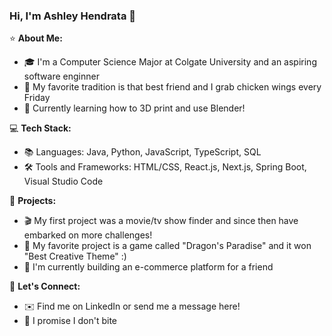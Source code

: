 ### Hi, I'm Ashley Hendrata 👋

⭐️ **About Me:**
- 🎓 I'm a Computer Science Major at Colgate University and an aspiring software enginner
- 🍗 My favorite tradition is that best friend and I grab chicken wings every Friday
- 🧱 Currently learning how to 3D print and use Blender!

💻 **Tech Stack:**
- 📚 Languages: Java, Python, JavaScript, TypeScript, SQL
- 🛠️ Tools and Frameworks: HTML/CSS, React.js, Next.js, Spring Boot, Visual Studio Code

🚀 **Projects:**
- 🎬 My first project was a movie/tv show finder and since then have embarked on more challenges!
- 🐉 My favorite project is a game called "Dragon's Paradise" and it won "Best Creative Theme" :)
- 🛒 I'm currently building an e-commerce platform for a friend

🙌 **Let's Connect:**
- ✉️ Find me on LinkedIn or send me a message here!
- 💜 I promise I don't bite

<!--
**ashhendrata/ashhendrata** is a ✨ _special_ ✨ repository because its `README.md` (this file) appears on your GitHub profile.

Here are some ideas to get you started:

- 🔭 I’m currently working on ...
- 🌱 I’m currently learning ...
- 👯 I’m looking to collaborate on ...
- 🤔 I’m looking for help with ...
- 💬 Ask me about ...
- 📫 How to reach me: ...
- 😄 Pronouns: ...
- ⚡ Fun fact: ...
-->
